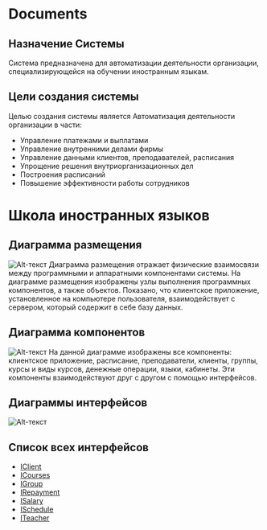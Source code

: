 # Documents
## Назначение Системы
Система предназначена для автоматизации деятельности организации, специализирующейся на обучении иностранным языкам.
## Цели создания системы

Целью создания системы является Автоматизация деятельности организации в части:
*	Управление платежами и выплатами
*	Управление внутренними делами фирмы
*	Управление данными клиентов, преподавателей, расписания
*	Упрощение решения внутриорганизационных дел
*	Построения расписаний
*	Повышение эффективности работы сотрудников

# Школа иностранных языков
## Диаграмма размещения
![Alt-текст](https://pp.userapi.com/c852032/v852032686/4ab99/cxj67KwOYEU.jpg "Диаграмма размещения")
Диаграмма размещения отражает физические взаимосвязи между программными и аппаратными компонентами системы. 
На диаграмме размещения изображены узлы выполнения программных компонентов, а также объектов. 
Показано, что клиентское приложение, установленное на компьютере пользователя, 
взаимодействует с сервером, который содержит в себе базу данных.
## Диаграмма компонентов
![Alt-текст](https://psv4.userapi.com/c848328/u155886715/docs/d17/ff2b26ca7ecd/lr.png?extra=xGyuO2Hq7ts6lSfJB0lKzyDJG0jQbTxYWBIQ1s_0m-5k6A8jMujNlFm_jojG8fKjQTVlcAz3yMjO8Qa1aW2d0yidpdCQXroYlVdsZggVFkfwNQGbfcHmvJuxun8OqwKoUVW7IVmK1T-XbDNTCedMWg "Диаграмма компонентов")
На данной диаграмме изображены все компоненты: клиентское приложение, расписание, преподаватели, клиенты, группы, курсы и виды курсов, денежные операции, языки, кабинеты. 
Эти компоненты взаимодействуют друг с другом с помощью интерфейсов.
## Диаграммы интерфейсов
![Alt-текст](https://pp.userapi.com/c852032/v852032686/4abaa/tXeZTnd-QzY.jpg "Диаграмма интерфейсов")
## Список всех интерфейсов
* [IClient](https://github.com/polinanch/Documents/blob/master/ICLients.md "Интерфейс IClient")
* [ICourses](https://github.com/polinanch/Documents/blob/master/ICourses.md "Интерфейс ICourses")
* [IGroup](https://github.com/polinanch/Documents/blob/master/IGroup.md "Интерфейс IGroup")
* [IRepayment](https://github.com/polinanch/Documents/blob/master/IRepayment.md "Интерфейс IRepayment")
* [ISalary](https://github.com/polinanch/Documents/blob/master/ISalary.md "Интерфейс ISalary")
* [ISchedule](https://github.com/polinanch/Documents/blob/master/ISchedule.md "Интерфейс ISchedule")
* [ITeacher](https://github.com/polinanch/Documents/blob/master/ITeacher.md "Интерфейс ITeacher")
